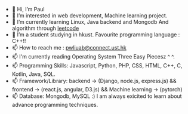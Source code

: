 - 👋 Hi, I’m Paul
- 👀 I’m interested in web development, Machine learning project.
- 🌱 I’m currently learning Linux, Java backend and Mongodb And algorithm through <a href="https://leetcode.com/DeathNote/">leetcode</a> 
- 💞️ I’m a student studying in hkust. Favourite programming language : C++!!
- 📫 How to reach me : pwliuab@connect.ust.hk
- 📫 I'm currently reading Operating System Three Easy Piecesz ^ ^.
- 📫 Programming Skills: Javascript, Python, PHP, CSS, HTML, C++, C, Kotlin, Java, SQL.
- 📫 Framework/Library: backend -> (Django, node.js, express.js) && frontend -> (react.js, angular, D3.js) && Machine learning -> (pytorch)
- 📫 Database: Mongodb, MySQL
:) I am always exicited to learn about advance programming techniques.
<!---
pwliuab/pwliuab is a ✨ special ✨ repository because its `README.md` (this file) appears on your GitHub profile.
You can click the Preview link to take a look at your changes.
--->
